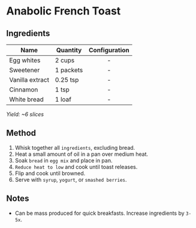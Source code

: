 # Anabolic French Toast

## Ingredients

| Name            | Quantity  | Configuration |
| --------------- | --------- | :-----------: |
| Egg whites      | 2 cups    |       -       |
| Sweetener       | 1 packets |       -       |
| Vanilla extract | 0.25 tsp  |       -       |
| Cinnamon        | 1 tsp     |       -       |
| White bread     | 1 loaf    |       -       |

_Yield: ~6 slices_

## Method

1. Whisk together all `ingredients`, excluding bread.
1. Heat a small amount of oil in a pan over medium heat.
1. Soak `bread` in `egg mix` and place in pan.
1. `Reduce heat to low` and cook until toast releases.
1. Flip and cook until browned.
1. Serve with `syrup`, `yogurt`, or `smashed berries`.

## Notes

- Can be mass produced for quick breakfasts. Increase ingredients by `3-5x`.
